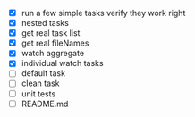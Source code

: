 + [x] run a few simple tasks verify they work right
+ [x] nested tasks
+ [x] get real task list
+ [x] get real fileNames
+ [x] watch aggregate
+ [x] individual watch tasks
+ [ ] default task
+ [ ] clean task
+ [ ] unit tests
+ [ ] README.md

